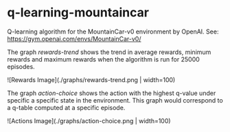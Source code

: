 # q-learning-mountaincar
Q-learning algorithm for the MountainCar-v0 environment by OpenAI. See: https://gym.openai.com/envs/MountainCar-v0/

The graph _rewards-trend_ shows the trend in average rewards, minimum rewards and maximum rewards when the algorithm is run for 25000 episodes.

![Rewards Image](./graphs/rewards-trend.png | width=100)

The graph _action-choice_ shows the action with the highest q-value under specific a specific state in the environment. This graph would correspond to a q-table computed at a specific episode.

![Actions Image](./graphs/action-choice.png | width=100)
